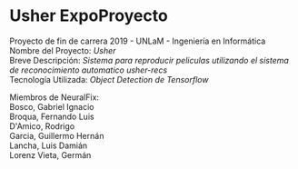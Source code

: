 # Usher ExpoProyecto
Proyecto de fin de carrera 2019 - UNLaM - Ingeniería en Informática <br/>
Nombre del Proyecto: _Usher_ <br/>
Breve Descripción: _Sistema para reproducir peliculas utilizando el sistema de reconocimiento automatico usher-recs_ <br/>
Tecnología Utilizada: _Object Detection de Tensorflow_ <br/>

Miembros de NeuralFix:<br/>
Bosco, Gabriel Ignacio<br/>
Broqua, Fernando Luis<br/>
D'Amico, Rodrigo<br/>
Garcia, Guillermo Hernán<br/>
Lancha, Luis Damián<br/>
Lorenz Vieta, Germán

